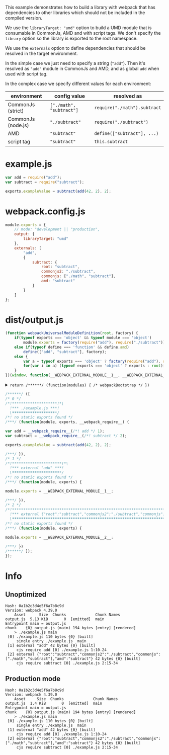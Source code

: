 This example demonstrates how to build a library with webpack that has dependencies to other libraries which should not be included in the compiled version.

We use the `libraryTarget: "umd"` option to build a UMD module that is consumable in CommonJs, AMD and with script tags. We don't specify the `library` option so the library is exported to the root namespace.

We use the `externals` option to define dependencies that should be resolved in the target environment.

In the simple case we just need to specify a string (`"add"`). Then it's resolved as `"add"` module in CommonJs and AMD, and as global `add` when used with script tag.

In the complex case we specify different values for each environment:

| environment        | config value             | resolved as                  |
| ------------------ | ------------------------ | ---------------------------- |
| CommonJs (strict)  | `["./math", "subtract"]` | `require("./math").subtract` |
| CommonJs (node.js) | `"./subtract"`           | `require("./subtract")`      |
| AMD                | `"subtract"`             | `define(["subtract"], ...)`  |
| script tag         | `"subtract"`             | `this.subtract`              |

# example.js

```javascript
var add = require("add");
var subtract = require("subtract");

exports.exampleValue = subtract(add(42, 2), 2);
```

# webpack.config.js

```javascript
module.exports = {
	// mode: "development || "production",
	output: {
		libraryTarget: "umd"
	},
	externals: [
		"add",
		{
			subtract: {
				root: "subtract",
				commonjs2: "./subtract",
				commonjs: ["./math", "subtract"],
				amd: "subtract"
			}
		}
	]
};
```

# dist/output.js

```javascript
(function webpackUniversalModuleDefinition(root, factory) {
	if(typeof exports === 'object' && typeof module === 'object')
		module.exports = factory(require("add"), require("./subtract"));
	else if(typeof define === 'function' && define.amd)
		define(["add", "subtract"], factory);
	else {
		var a = typeof exports === 'object' ? factory(require("add"), require("./math")["subtract"]) : factory(root["add"], root["subtract"]);
		for(var i in a) (typeof exports === 'object' ? exports : root)[i] = a[i];
	}
})(window, function(__WEBPACK_EXTERNAL_MODULE__1__, __WEBPACK_EXTERNAL_MODULE__2__) {
```

<details><summary><code>return /******/ (function(modules) { /* webpackBootstrap */ })</code></summary>

```js
return /******/ function(modules) {
	// webpackBootstrap
	/******/ // The module cache
	/******/ var installedModules = {}; // The require function
	/******/
	/******/ /******/ function __webpack_require__(moduleId) {
		/******/
		/******/ // Check if module is in cache
		/******/ if (installedModules[moduleId]) {
			/******/ return installedModules[moduleId].exports;
			/******/
		} // Create a new module (and put it into the cache)
		/******/ /******/ var module = (installedModules[moduleId] = {
			/******/ i: moduleId,
			/******/ l: false,
			/******/ exports: {}
			/******/
		}); // Execute the module function
		/******/
		/******/ /******/ modules[moduleId].call(
			module.exports,
			module,
			module.exports,
			__webpack_require__
		); // Flag the module as loaded
		/******/
		/******/ /******/ module.l = true; // Return the exports of the module
		/******/
		/******/ /******/ return module.exports;
		/******/
	} // expose the modules object (__webpack_modules__)
	/******/
	/******/
	/******/ /******/ __webpack_require__.m = modules; // expose the module cache
	/******/
	/******/ /******/ __webpack_require__.c = installedModules; // define getter function for harmony exports
	/******/
	/******/ /******/ __webpack_require__.d = function(exports, name, getter) {
		/******/ if (!__webpack_require__.o(exports, name)) {
			/******/ Object.defineProperty(exports, name, {
				enumerable: true,
				get: getter
			});
			/******/
		}
		/******/
	}; // define __esModule on exports
	/******/
	/******/ /******/ __webpack_require__.r = function(exports) {
		/******/ if (typeof Symbol !== "undefined" && Symbol.toStringTag) {
			/******/ Object.defineProperty(exports, Symbol.toStringTag, {
				value: "Module"
			});
			/******/
		}
		/******/ Object.defineProperty(exports, "__esModule", { value: true });
		/******/
	}; // create a fake namespace object // mode & 1: value is a module id, require it // mode & 2: merge all properties of value into the ns // mode & 4: return value when already ns object // mode & 8|1: behave like require
	/******/
	/******/ /******/ /******/ /******/ /******/ /******/ __webpack_require__.t = function(
		value,
		mode
	) {
		/******/ if (mode & 1) value = __webpack_require__(value);
		/******/ if (mode & 8) return value;
		/******/ if (
			mode & 4 &&
			typeof value === "object" &&
			value &&
			value.__esModule
		)
			return value;
		/******/ var ns = Object.create(null);
		/******/ __webpack_require__.r(ns);
		/******/ Object.defineProperty(ns, "default", {
			enumerable: true,
			value: value
		});
		/******/ if (mode & 2 && typeof value != "string")
			for (var key in value)
				__webpack_require__.d(
					ns,
					key,
					function(key) {
						return value[key];
					}.bind(null, key)
				);
		/******/ return ns;
		/******/
	}; // getDefaultExport function for compatibility with non-harmony modules
	/******/
	/******/ /******/ __webpack_require__.n = function(module) {
		/******/ var getter =
			module && module.__esModule
				? /******/ function getDefault() {
						return module["default"];
				  }
				: /******/ function getModuleExports() {
						return module;
				  };
		/******/ __webpack_require__.d(getter, "a", getter);
		/******/ return getter;
		/******/
	}; // Object.prototype.hasOwnProperty.call
	/******/
	/******/ /******/ __webpack_require__.o = function(object, property) {
		return Object.prototype.hasOwnProperty.call(object, property);
	}; // __webpack_public_path__
	/******/
	/******/ /******/ __webpack_require__.p = "dist/"; // Load entry module and return exports
	/******/
	/******/
	/******/ /******/ return __webpack_require__((__webpack_require__.s = 0));
	/******/
};
/************************************************************************/
```

</details>

```js
/******/ ([
/* 0 */
/*!********************!*\
  !*** ./example.js ***!
  \********************/
/*! no static exports found */
/***/ (function(module, exports, __webpack_require__) {

var add = __webpack_require__(/*! add */ 1);
var subtract = __webpack_require__(/*! subtract */ 2);

exports.exampleValue = subtract(add(42, 2), 2);

/***/ }),
/* 1 */
/*!**********************!*\
  !*** external "add" ***!
  \**********************/
/*! no static exports found */
/***/ (function(module, exports) {

module.exports = __WEBPACK_EXTERNAL_MODULE__1__;

/***/ }),
/* 2 */
/*!***************************************************************************************************************!*\
  !*** external {"root":"subtract","commonjs2":"./subtract","commonjs":["./math","subtract"],"amd":"subtract"} ***!
  \***************************************************************************************************************/
/*! no static exports found */
/***/ (function(module, exports) {

module.exports = __WEBPACK_EXTERNAL_MODULE__2__;

/***/ })
/******/ ]);
});
```

# Info

## Unoptimized

```
Hash: 0a1b2c3d4e5f6a7b8c9d
Version: webpack 4.39.0
    Asset      Size  Chunks             Chunk Names
output.js  5.13 KiB       0  [emitted]  main
Entrypoint main = output.js
chunk    {0} output.js (main) 194 bytes [entry] [rendered]
    > ./example.js main
 [0] ./example.js 110 bytes {0} [built]
     single entry ./example.js  main
 [1] external "add" 42 bytes {0} [built]
     cjs require add [0] ./example.js 1:10-24
 [2] external {"root":"subtract","commonjs2":"./subtract","commonjs":["./math","subtract"],"amd":"subtract"} 42 bytes {0} [built]
     cjs require subtract [0] ./example.js 2:15-34
```

## Production mode

```
Hash: 0a1b2c3d4e5f6a7b8c9d
Version: webpack 4.39.0
    Asset     Size  Chunks             Chunk Names
output.js  1.4 KiB       0  [emitted]  main
Entrypoint main = output.js
chunk    {0} output.js (main) 194 bytes [entry] [rendered]
    > ./example.js main
 [0] ./example.js 110 bytes {0} [built]
     single entry ./example.js  main
 [1] external "add" 42 bytes {0} [built]
     cjs require add [0] ./example.js 1:10-24
 [2] external {"root":"subtract","commonjs2":"./subtract","commonjs":["./math","subtract"],"amd":"subtract"} 42 bytes {0} [built]
     cjs require subtract [0] ./example.js 2:15-34
```
